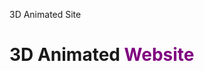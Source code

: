 <!DOCTYPE html>
<tiitle>3D Animated Site</tiitle>
<body>
  <h1 class="heading"> 3D Animated <font color="purple">Website</font></h1>
</body>
</html>
